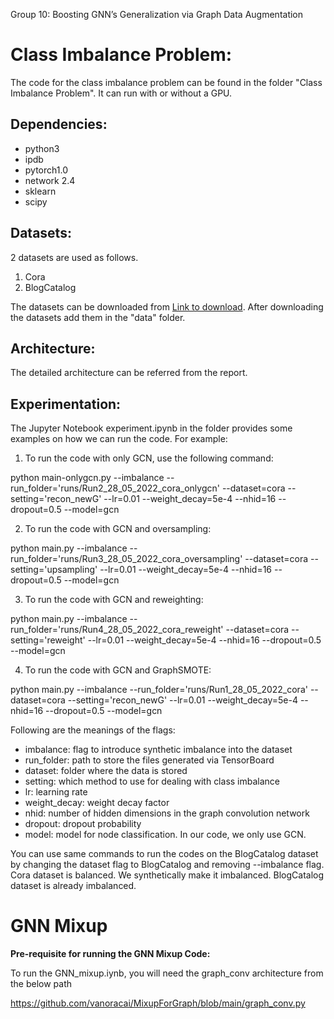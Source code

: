 Group 10: Boosting GNN’s Generalization via Graph Data Augmentation

# **Class Imbalance Problem:**

The code for the class imbalance problem can be found in the folder "Class Imbalance Problem". It can run with or without a GPU.

## Dependencies:
- python3
- ipdb
- pytorch1.0
- network 2.4
- sklearn
- scipy

## Datasets:
2 datasets are used as follows.
1. Cora
2. BlogCatalog 

The datasets can be downloaded from [Link to download](https://drive.google.com/drive/folders/1rfIfRPG7IlzDMAYqQ25HOQmLBCHcECQx?usp=sharing). After downloading the datasets add them in the "data" folder.

## Architecture:
The detailed architecture can be referred from the report.

## Experimentation:
The Jupyter Notebook experiment.ipynb in the folder provides some examples on how we can run the code.
For example:

1. To run the code with only GCN, use the following command:

python main-onlygcn.py --imbalance --run_folder='runs/Run2_28_05_2022_cora_onlygcn' --dataset=cora --setting='recon_newG' --lr=0.01 --weight_decay=5e-4 --nhid=16 --dropout=0.5 --model=gcn

2. To run the code with GCN and oversampling:

python main.py --imbalance --run_folder='runs/Run3_28_05_2022_cora_oversampling' --dataset=cora --setting='upsampling' --lr=0.01 --weight_decay=5e-4 --nhid=16 --dropout=0.5 --model=gcn

3. To run the code with GCN and reweighting:

python main.py --imbalance --run_folder='runs/Run4_28_05_2022_cora_reweight' --dataset=cora --setting='reweight' --lr=0.01 --weight_decay=5e-4 --nhid=16 --dropout=0.5 --model=gcn

4. To run the code with GCN and GraphSMOTE:

python main.py --imbalance --run_folder='runs/Run1_28_05_2022_cora' --dataset=cora --setting='recon_newG' --lr=0.01 --weight_decay=5e-4 --nhid=16 --dropout=0.5 --model=gcn

Following are the meanings of the flags:
- imbalance: flag to introduce synthetic imbalance into the dataset
- run_folder: path to store the files generated via TensorBoard
- dataset: folder where the data is stored
- setting: which method to use for dealing with class imbalance
- lr: learning rate
- weight_decay: weight decay factor
- nhid: number of hidden dimensions in the graph convolution network
- dropout: dropout probability
- model: model for node classification. In our code, we only use GCN.

You can use same commands to run the codes on the BlogCatalog dataset by changing the dataset flag to BlogCatalog and removing --imbalance flag. Cora dataset is balanced. We synthetically make it imbalanced. BlogCatalog dataset is already imbalanced.

# **GNN Mixup**
**Pre-requisite for running the GNN Mixup Code:**

To run the GNN_mixup.iynb, you will need the graph_conv architecture from the below path

https://github.com/vanoracai/MixupForGraph/blob/main/graph_conv.py
